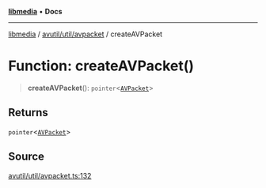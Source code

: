 [**libmedia**](../../../../README.md) • **Docs**

***

[libmedia](../../../../README.md) / [avutil/util/avpacket](../README.md) / createAVPacket

# Function: createAVPacket()

> **createAVPacket**(): `pointer`\<[`AVPacket`](../../../struct/avpacket/classes/AVPacket.md)\>

## Returns

`pointer`\<[`AVPacket`](../../../struct/avpacket/classes/AVPacket.md)\>

## Source

[avutil/util/avpacket.ts:132](https://github.com/zhaohappy/libmedia/blob/83708827f1f74f03ced670ca9bc2d9d1e5e5366a/src/avutil/util/avpacket.ts#L132)
